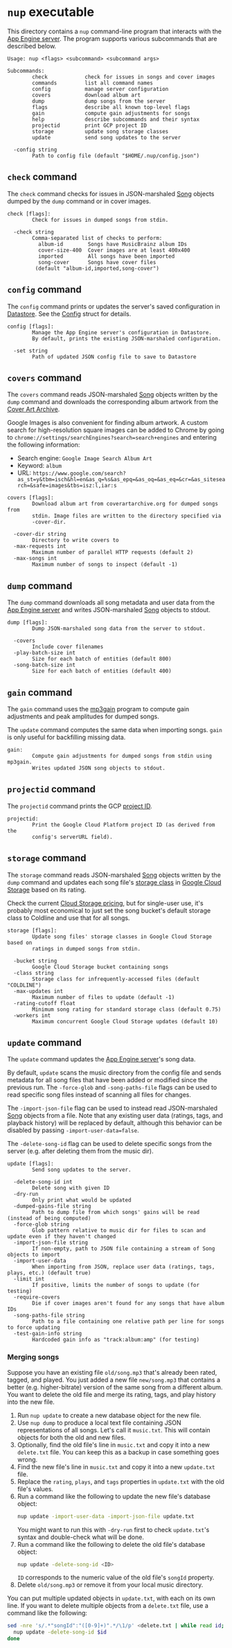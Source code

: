 # `nup` executable

This directory contains a `nup` command-line program that interacts with the
[App Engine server]. The program supports various subcommands that are
described below.

[App Engine server]: ../../server

```
Usage: nup <flags> <subcommand> <subcommand args>

Subcommands:
        check            check for issues in songs and cover images
        commands         list all command names
        config           manage server configuration
        covers           download album art
        dump             dump songs from the server
        flags            describe all known top-level flags
        gain             compute gain adjustments for songs
        help             describe subcommands and their syntax
        projectid        print GCP project ID
        storage          update song storage classes
        update           send song updates to the server

  -config string
        Path to config file (default "$HOME/.nup/config.json")
```

## `check` command

The `check` command checks for issues in JSON-marshaled [Song] objects dumped by
the `dump` command or in cover images.

[Song]: ../../server/db/song.go

```
check [flags]:
        Check for issues in dumped songs from stdin.

  -check string
        Comma-separated list of checks to perform:
          album-id        Songs have MusicBrainz album IDs
          cover-size-400  Cover images are at least 400x400
          imported        All songs have been imported
          song-cover      Songs have cover files
         (default "album-id,imported,song-cover")
```

## `config` command

The `config` command prints or updates the server's saved configuration in
[Datastore]. See the [Config](../../server/config/config.go) struct for details.

```
config [flags]:
        Manage the App Engine server's configuration in Datastore.
        By default, prints the existing JSON-marshaled configuration.

  -set string
        Path of updated JSON config file to save to Datastore
```

[Datastore]: https://cloud.google.com/datastore

## `covers` command

The `covers` command reads JSON-marshaled [Song] objects written by the `dump`
command and downloads the corresponding album artwork from the [Cover Art
Archive].

Google Images is also convenient for finding album artwork. A custom search for
high-resolution square images can be added to Chrome by going to
`chrome://settings/searchEngines?search=search+engines` and entering the
following information:

*   Search engine: `Google Image Search Album Art`
*   Keyword: `album`
*   URL: `https://www.google.com/search?as_st=y&tbm=isch&hl=en&as_q=%s&as_epq=&as_oq=&as_eq=&cr=&as_sitesearch=&safe=images&tbs=isz:l,iar:s`

[Cover Art Archive]: https://coverartarchive.org/

```
covers [flags]:
        Download album art from coverartarchive.org for dumped songs from
        stdin. Image files are written to the directory specified via
        -cover-dir.

  -cover-dir string
        Directory to write covers to
  -max-requests int
        Maximum number of parallel HTTP requests (default 2)
  -max-songs int
        Maximum number of songs to inspect (default -1)
```

## `dump` command

The `dump` command downloads all song metadata and user data from the [App
Engine server] and writes JSON-marshaled [Song] objects to stdout.

```
dump [flags]:
        Dump JSON-marshaled song data from the server to stdout.

  -covers
        Include cover filenames
  -play-batch-size int
        Size for each batch of entities (default 800)
  -song-batch-size int
        Size for each batch of entities (default 400)
```

## `gain` command

The `gain` command uses the [mp3gain] program to compute gain adjustments and
peak amplitudes for dumped songs.

The `update` command computes the same data when importing songs. `gain` is
only useful for backfilling missing data.

[mp3gain]: http://mp3gain.sourceforge.net/

```
gain:
        Compute gain adjustments for dumped songs from stdin using mp3gain.
        Writes updated JSON song objects to stdout.
```

## `projectid` command

The `projectid` command prints the GCP [project ID].

[project ID]: https://cloud.google.com/resource-manager/docs/creating-managing-projects#before_you_begin

```
projectid:
        Print the Google Cloud Platform project ID (as derived from the
        config's serverURL field).
```

## `storage` command

The `storage` command reads JSON-marshaled [Song] objects written by the `dump`
command and updates each song file's [storage class] in [Google Cloud Storage]
based on its rating.

Check the current [Cloud Storage pricing], but for single-user use, it's
probably most economical to just set the song bucket's default storage class to
Coldline and use that for all songs.

[Google Cloud Storage]: https://cloud.google.com/storage
[storage class]: https://cloud.google.com/storage/docs/storage-classes
[Cloud Storage pricing]: https://cloud.google.com/storage/pricing

```
storage [flags]:
        Update song files' storage classes in Google Cloud Storage based on
        ratings in dumped songs from stdin.

  -bucket string
        Google Cloud Storage bucket containing songs
  -class string
        Storage class for infrequently-accessed files (default "COLDLINE")
  -max-updates int
        Maximum number of files to update (default -1)
  -rating-cutoff float
        Minimum song rating for standard storage class (default 0.75)
  -workers int
        Maximum concurrent Google Cloud Storage updates (default 10)
```

## `update` command

The `update` command updates the [App Engine server]'s song data.

By default, `update` scans the music directory from the config file and sends
metadata for all song files that have been added or modified since the previous
run. The `-force-glob` and `-song-paths-file` flags can be used to read specific
song files instead of scanning all files for changes.

The `-import-json-file` flag can be used to instead read JSON-marshaled [Song]
objects from a file. Note that any existing user data (ratings, tags, and
playback history) will be replaced by default, although this behavior can be
disabled by passing `-import-user-data=false`.

The `-delete-song-id` flag can be used to delete specific songs from the server
(e.g. after deleting them from the music dir).

```
update [flags]:
        Send song updates to the server.

  -delete-song-id int
        Delete song with given ID
  -dry-run
        Only print what would be updated
  -dumped-gains-file string
        Path to dump file from which songs' gains will be read (instead of being computed)
  -force-glob string
        Glob pattern relative to music dir for files to scan and update even if they haven't changed
  -import-json-file string
        If non-empty, path to JSON file containing a stream of Song objects to import
  -import-user-data
        When importing from JSON, replace user data (ratings, tags, plays, etc.) (default true)
  -limit int
        If positive, limits the number of songs to update (for testing)
  -require-covers
        Die if cover images aren't found for any songs that have album IDs
  -song-paths-file string
        Path to a file containing one relative path per line for songs to force updating
  -test-gain-info string
        Hardcoded gain info as "track:album:amp" (for testing)
```

### Merging songs

Suppose you have an existing file `old/song.mp3` that's already been rated,
tagged, and played. You just added a new file `new/song.mp3` that contains a
better (e.g. higher-bitrate) version of the same song from a different album.
You want to delete the old file and merge its rating, tags, and play history
into the new file.

1.  Run `nup update` to create a new database object for the new file.
2.  Use `nup dump` to produce a local text file containing JSON representations
    of all songs. Let's call it `music.txt`. This will contain objects for both
    the old and new files.
3.  Optionally, find the old file's line in `music.txt` and copy it into a new
    `delete.txt` file. You can keep this as a backup in case something goes
    wrong.
4.  Find the new file's line in `music.txt` and copy it into a new `update.txt`
    file.
5.  Replace the `rating`, `plays`, and `tags` properties in `update.txt` with
    the old file's values.
6.  Run a command like the following to update the new file's database object:
    ```sh
    nup update -import-user-data -import-json-file update.txt
    ```
    You might want to run this with `-dry-run` first to check `update.txt`'s
    syntax and double-check what will be done.
7.  Run a command like the following to delete the old file's database object:
    ```sh
    nup update -delete-song-id <ID>
    ```
    `ID` corresponds to the numeric value of the old file's `songId` property.
8.  Delete `old/song.mp3` or remove it from your local music directory.

You can put multiple updated objects in `update.txt`, with each on its own line.
If you want to delete multiple objects from a `delete.txt` file, use a command
like the following:
```sh
sed -nre 's/.*"songId":"([0-9]+)".*/\1/p' <delete.txt | while read id; do
  nup update -delete-song-id $id
done
```
